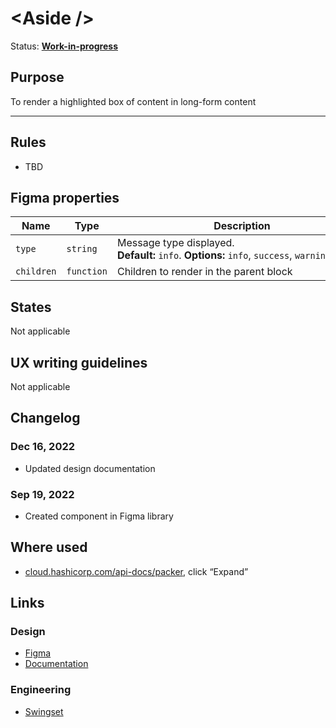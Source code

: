 # \<Aside />

Status: **[Work-in-progress](/guides/can-i-use#work-in-progress)**

## Purpose

To render a highlighted box of content in long-form content

---

## Rules

- TBD

## Figma properties

| Name       | Type       | Description                                                                                      |
| ---------- | ---------- | ------------------------------------------------------------------------------------------------ |
| `type`     | `string`   | Message type displayed. **Default:** `info`. **Options:** `info`, `success`, `warning`, `danger` |
| `children` | `function` | Children to render in the parent block                                                           |

## States

Not applicable

## UX writing guidelines

Not applicable

## Changelog

### Dec 16, 2022

- Updated design documentation

### Sep 19, 2022

- Created component in Figma library

## Where used

- [cloud.hashicorp.com/api-docs/packer](https://cloud.hashicorp.com/api-docs/packer), click “Expand”

## Links

### Design

- [Figma](https://www.figma.com/file/7cYgDM618stjYUHDqAfRec/Components?node-id=3041%3A9437)
- [Documentation](/components/aside)

### Engineering

- [Swingset](https://react-components.vercel.app/components/aside)
